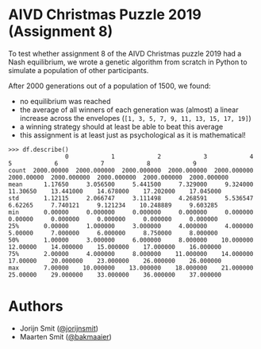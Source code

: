 # AIVD Christmas Puzzle 2019 (Assignment 8)

To test whether assignment 8 of the AIVD Christmas puzzle 2019 had a Nash equilibrium, we wrote a genetic algorithm from scratch in Python to simulate a population of other participants.

After 2000 generations out of a population of 1500, we found:
- no equilibrium was reached
- the average of all winners of each generation was (almost) a linear increase across the envelopes (`[1, 3, 5, 7, 9, 11, 13, 15, 17, 19]`)
- a winning strategy should at least be able to beat this average
- this assignment is at least just as psychological as it is mathematical!

```
>>> df.describe()
                0            1            2            3            4           5            6            7            8            9
count  2000.00000  2000.000000  2000.000000  2000.000000  2000.000000  2000.00000  2000.000000  2000.000000  2000.000000  2000.000000
mean      1.17650     3.056500     5.441500     7.329000     9.324000    11.30650    13.441000    14.678000    17.202000    17.045000
std       1.12115     2.066747     3.111498     4.268591     5.536547     6.62265     7.740121     9.121234    10.248889     9.603285
min       0.00000     0.000000     0.000000     0.000000     0.000000     0.00000     0.000000     0.000000     0.000000     0.000000
25%       0.00000     1.000000     3.000000     4.000000     4.000000     5.00000     7.000000     6.000000     8.750000     8.000000
50%       1.00000     3.000000     6.000000     8.000000    10.000000    12.00000    14.000000    15.000000    17.000000    16.000000
75%       2.00000     4.000000     8.000000    11.000000    14.000000    17.00000    20.000000    23.000000    26.000000    26.000000
max       7.00000    10.000000    13.000000    18.000000    21.000000    25.00000    29.000000    33.000000    36.000000    37.000000
```

# Authors
- Jorijn Smit ([@jorijnsmit](https://github.com/jorijnsmit/))
- Maarten Smit ([@bakmaaier](https://github.com/bakmaaier/)) 
